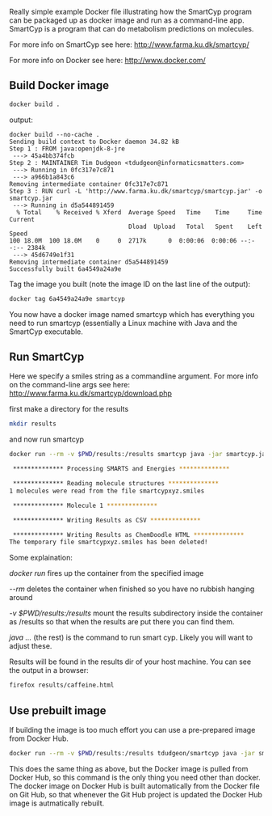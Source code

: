 Really simple example Docker file illustrating how the SmartCyp program can be packaged up as  docker image and run as a command-line app.
SmartCyp is a program that can do metabolism predictions on molecules.

For more info on SmartCyp see here: http://www.farma.ku.dk/smartcyp/

For more info on Docker see here: http://www.docker.com/


## Build Docker image

``` sh
docker build .
```

output:
```
docker build --no-cache .
Sending build context to Docker daemon 34.82 kB
Step 1 : FROM java:openjdk-8-jre
 ---> 45a4bb374fcb
Step 2 : MAINTAINER Tim Dudgeon <tdudgeon@informaticsmatters.com>
 ---> Running in 0fc317e7c871
 ---> a966b1a843c6
Removing intermediate container 0fc317e7c871
Step 3 : RUN curl -L 'http://www.farma.ku.dk/smartcyp/smartcyp.jar' -o smartcyp.jar
 ---> Running in d5a544891459
  % Total    % Received % Xferd  Average Speed   Time    Time     Time  Current
                                 Dload  Upload   Total   Spent    Left  Speed
100 18.0M  100 18.0M    0     0  2717k      0  0:00:06  0:00:06 --:--:-- 2384k
 ---> 45d6749e1f31
Removing intermediate container d5a544891459
Successfully built 6a4549a24a9e
```

Tag the image you built (note the image ID on the last line of the output):

``` sh
docker tag 6a4549a24a9e smartcyp
```

You now have a docker image named smartcyp which has everything you need to run smartcyp (essentially a Linux machine with Java and the SmartCyp executable.

## Run SmartCyp

Here we specify a smiles string as a commandline argument. For more info on the command-line args see here:
http://www.farma.ku.dk/smartcyp/download.php

first make a directory for the results

``` sh
mkdir results
```

and now run smartcyp

``` sh
docker run --rm -v $PWD/results:/results smartcyp java -jar smartcyp.jar -smiles 'CN1C=NC2=C1C(=O)N(C(=O)N2C)C' -outputdir /results -outputfile caffeine

 ************** Processing SMARTS and Energies **************

 ************** Reading molecule structures **************
1 molecules were read from the file smartcypxyz.smiles

 ************** Molecule 1 **************

 ************** Writing Results as CSV **************

 ************** Writing Results as ChemDoodle HTML **************
The temporary file smartcypxyz.smiles has been deleted!
```

Some explaination:

*docker run* fires up the container from the specified image

*--rm* deletes the container when finished so you have no rubbish hanging around

*-v $PWD/results:/results* mount the results subdirectory inside the container as /results so that when the results are put there you can find them.

*java ...* (the rest) is the command to run smart cyp. Likely you will want to adjust these. 
 
Results will be found in the results dir of your host machine. You can see the output in a browser:

``` sh
firefox results/caffeine.html
```


## Use prebuilt image

If building the image is too much effort you can use a pre-prepared image from Docker Hub.

``` sh
docker run --rm -v $PWD/results:/results tdudgeon/smartcyp java -jar smartcyp.jar -smiles 'CN1C=NC2=C1C(=O)N(C(=O)N2C)C' -outputdir /results -outputfile caffeine
```

This does the same thing as above, but the Docker image is pulled from Docker Hub, so this command is the only thing you need other than docker.
The docker image on Docker Hub is built automatically from the Docker file on Git Hub, so that whenever the Git Hub project is updated the Docker Hub image is autmatically rebuilt.







